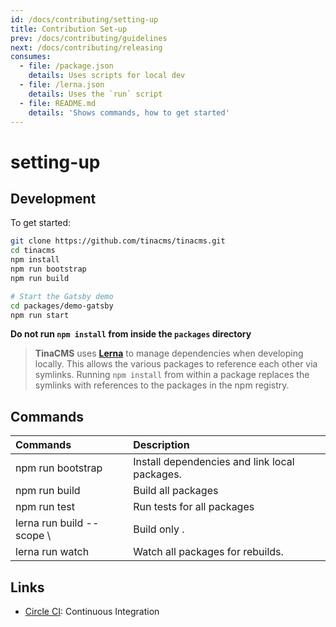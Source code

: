 ```yaml
---
id: /docs/contributing/setting-up
title: Contribution Set-up
prev: /docs/contributing/guidelines
next: /docs/contributing/releasing
consumes:
  - file: /package.json
    details: Uses scripts for local dev
  - file: /lerna.json
    details: Uses the `run` script
  - file: README.md
    details: 'Shows commands, how to get started'
---
```


# setting-up

## Development

To get started:

```bash
git clone https://github.com/tinacms/tinacms.git
cd tinacms
npm install
npm run bootstrap
npm run build

# Start the Gatsby demo
cd packages/demo-gatsby
npm run start
```

**Do not run `npm install` from inside the `packages` directory**

> **TinaCMS** uses [**Lerna**](https://lerna.js.org/) to manage dependencies when developing locally. This allows the various packages to reference each other via symlinks. Running `npm install` from within a package replaces the symlinks with references to the packages in the npm registry.

## Commands

| Commands | Description |
| :--- | :--- |
| npm run bootstrap | Install dependencies and link local packages. |
| npm run build | Build all packages |
| npm run test | Run tests for all packages |
| lerna run build --scope \ | Build only \. |
| lerna run watch | Watch all packages for rebuilds. |

## Links

* [Circle CI](https://circleci.com/gh/tinacms/tinacms): Continuous Integration

